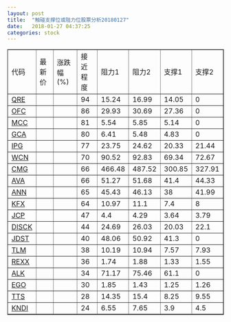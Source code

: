 ```yaml
---
layout: post
title:  "触碰支撑位或阻力位股票分析20180127"
date:   2018-01-27 04:37:25
categories: stock
---
```

<script type="text/javascript">
var stockList = []
stockList.push('gb_qre');
stockList.push('gb_ofc');
stockList.push('gb_mcc');
stockList.push('gb_gca');
stockList.push('gb_ipg');
stockList.push('gb_wcn');
stockList.push('gb_cmg');
stockList.push('gb_ava');
stockList.push('gb_ann');
stockList.push('gb_kfx');
stockList.push('gb_jcp');
stockList.push('gb_disck');
stockList.push('gb_jdst');
stockList.push('gb_tlm');
stockList.push('gb_rexx');
stockList.push('gb_alk');
stockList.push('gb_ego');
stockList.push('gb_tts');
stockList.push('gb_kndi');
</script>
<table border="1">
 <tr>
 <td>代码</td>
 <td>最新价</td>
 <td>涨跌幅(%)</td>
 <td>接近程度</td>
 <td>阻力1</td>
 <td>阻力2</td>
 <td>支撑1</td>
 <td>支撑2</td>
</tr>
  <tr id="qre" class="red">
  <td><a href="http://stock.finance.sina.com.cn/usstock/quotes/QRE.html" target="_blank">QRE</a></td><td></td><td></td><td>94</td><td>15.24</td><td>16.99</td><td>14.05</td><td>0</td></tr>
  <tr id="ofc" class="green">
  <td><a href="http://stock.finance.sina.com.cn/usstock/quotes/OFC.html" target="_blank">OFC</a></td><td></td><td></td><td>86</td><td>29.93</td><td>30.69</td><td>27.36</td><td>0</td></tr>
  <tr id="mcc" class="green">
  <td><a href="http://stock.finance.sina.com.cn/usstock/quotes/MCC.html" target="_blank">MCC</a></td><td></td><td></td><td>81</td><td>5.54</td><td>5.85</td><td>5.14</td><td>0</td></tr>
  <tr id="gca" class="green">
  <td><a href="http://stock.finance.sina.com.cn/usstock/quotes/GCA.html" target="_blank">GCA</a></td><td></td><td></td><td>80</td><td>6.41</td><td>5.48</td><td>4.83</td><td>0</td></tr>
  <tr id="ipg" class="green">
  <td><a href="http://stock.finance.sina.com.cn/usstock/quotes/IPG.html" target="_blank">IPG</a></td><td></td><td></td><td>77</td><td>23.75</td><td>24.62</td><td>20.33</td><td>21.44</td></tr>
  <tr id="wcn" class="green">
  <td><a href="http://stock.finance.sina.com.cn/usstock/quotes/WCN.html" target="_blank">WCN</a></td><td></td><td></td><td>70</td><td>90.52</td><td>92.83</td><td>69.34</td><td>72.67</td></tr>
  <tr id="cmg" class="green">
  <td><a href="http://stock.finance.sina.com.cn/usstock/quotes/CMG.html" target="_blank">CMG</a></td><td></td><td></td><td>66</td><td>466.48</td><td>487.52</td><td>300.85</td><td>327.91</td></tr>
  <tr id="ava" class="red">
  <td><a href="http://stock.finance.sina.com.cn/usstock/quotes/AVA.html" target="_blank">AVA</a></td><td></td><td></td><td>66</td><td>51.27</td><td>51.68</td><td>41.4</td><td>44.33</td></tr>
  <tr id="ann" class="red">
  <td><a href="http://stock.finance.sina.com.cn/usstock/quotes/ANN.html" target="_blank">ANN</a></td><td></td><td></td><td>65</td><td>45.43</td><td>46.13</td><td>38</td><td>41.99</td></tr>
  <tr id="kfx" class="green">
  <td><a href="http://stock.finance.sina.com.cn/usstock/quotes/KFX.html" target="_blank">KFX</a></td><td></td><td></td><td>64</td><td>10.97</td><td>11.1</td><td>7.4</td><td>8</td></tr>
  <tr id="jcp" class="green">
  <td><a href="http://stock.finance.sina.com.cn/usstock/quotes/JCP.html" target="_blank">JCP</a></td><td></td><td></td><td>47</td><td>4.4</td><td>4.29</td><td>3.64</td><td>3.79</td></tr>
  <tr id="disck" class="green">
  <td><a href="http://stock.finance.sina.com.cn/usstock/quotes/DISCK.html" target="_blank">DISCK</a></td><td></td><td></td><td>44</td><td>24.69</td><td>26.03</td><td>20.03</td><td>22.1</td></tr>
  <tr id="jdst" class="red">
  <td><a href="http://stock.finance.sina.com.cn/usstock/quotes/JDST.html" target="_blank">JDST</a></td><td></td><td></td><td>40</td><td>48.06</td><td>50.92</td><td>41.3</td><td>0</td></tr>
  <tr id="tlm" class="green">
  <td><a href="http://stock.finance.sina.com.cn/usstock/quotes/TLM.html" target="_blank">TLM</a></td><td></td><td></td><td>38</td><td>10.19</td><td>10.94</td><td>7.57</td><td>7.93</td></tr>
  <tr id="rexx" class="green">
  <td><a href="http://stock.finance.sina.com.cn/usstock/quotes/REXX.html" target="_blank">REXX</a></td><td></td><td></td><td>36</td><td>1.74</td><td>1.88</td><td>1.33</td><td>1.55</td></tr>
  <tr id="alk" class="green">
  <td><a href="http://stock.finance.sina.com.cn/usstock/quotes/ALK.html" target="_blank">ALK</a></td><td></td><td></td><td>34</td><td>71.17</td><td>75.46</td><td>61.1</td><td>0</td></tr>
  <tr id="ego" class="red">
  <td><a href="http://stock.finance.sina.com.cn/usstock/quotes/EGO.html" target="_blank">EGO</a></td><td></td><td></td><td>30</td><td>1.85</td><td>1.43</td><td>1.25</td><td>1.26</td></tr>
  <tr id="tts" class="green">
  <td><a href="http://stock.finance.sina.com.cn/usstock/quotes/TTS.html" target="_blank">TTS</a></td><td></td><td></td><td>28</td><td>14.35</td><td>15.4</td><td>8.25</td><td>9.55</td></tr>
  <tr id="kndi" class="red">
  <td><a href="http://stock.finance.sina.com.cn/usstock/quotes/KNDI.html" target="_blank">KNDI</a></td><td></td><td></td><td>24</td><td>6.55</td><td>7.65</td><td>3.9</td><td>4.5</td></tr>
</table>
